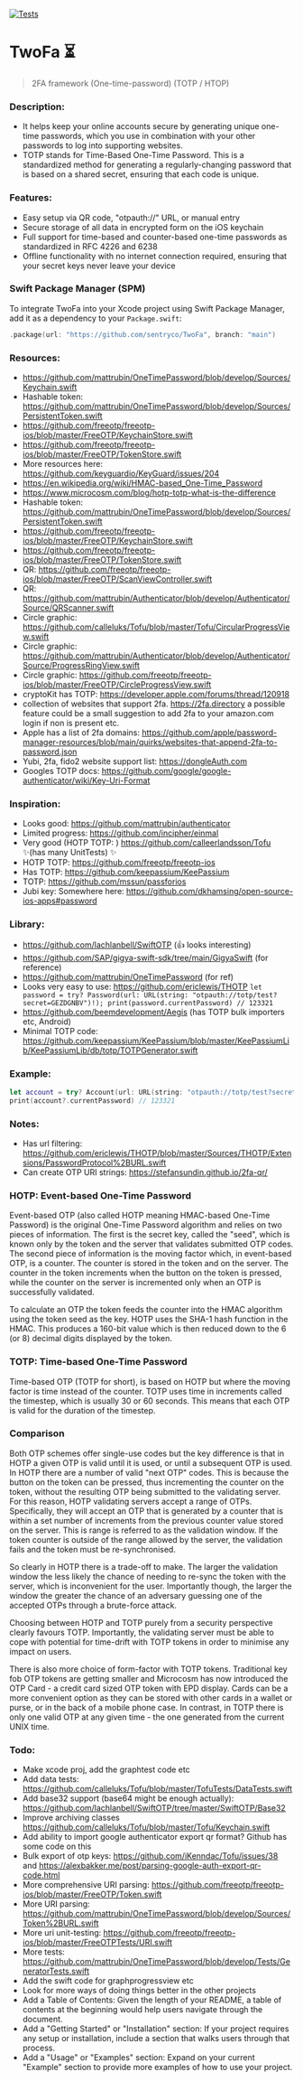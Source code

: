 [![Tests](https://github.com/sentryco/TwoFa/actions/workflows/Tests.yml/badge.svg)](https://github.com/sentryco/TwoFa/actions/workflows/Tests.yml)

# TwoFa ⏳

> 2FA framework (One-time-password) (TOTP / HTOP)

### Description:
- It helps keep your online accounts secure by generating unique one-time passwords, which you use in combination with your other passwords to log into supporting websites.
- TOTP stands for Time-Based One-Time Password. This is a standardized method for generating a regularly-changing password that is based on a shared secret, ensuring that each code is unique.

### Features:
- Easy setup via QR code, "otpauth://" URL, or manual entry
- Secure storage of all data in encrypted form on the iOS keychain
- Full support for time-based and counter-based one-time passwords as standardized in RFC 4226 and 6238
- Offline functionality with no internet connection required, ensuring that your secret keys never leave your device

### Swift Package Manager (SPM)

To integrate TwoFa into your Xcode project using Swift Package Manager, add it as a dependency to your `Package.swift`:

```swift
.package(url: "https://github.com/sentryco/TwoFa", branch: "main")
```

### Resources:
- https://github.com/mattrubin/OneTimePassword/blob/develop/Sources/Keychain.swift
- Hashable token: https://github.com/mattrubin/OneTimePassword/blob/develop/Sources/PersistentToken.swift
- https://github.com/freeotp/freeotp-ios/blob/master/FreeOTP/KeychainStore.swift
- https://github.com/freeotp/freeotp-ios/blob/master/FreeOTP/TokenStore.swift
- More resources here: https://github.com/keyguardio/KeyGuard/issues/204
- https://en.wikipedia.org/wiki/HMAC-based_One-Time_Password
- https://www.microcosm.com/blog/hotp-totp-what-is-the-difference
- Hashable token: https://github.com/mattrubin/OneTimePassword/blob/develop/Sources/PersistentToken.swift
- https://github.com/freeotp/freeotp-ios/blob/master/FreeOTP/KeychainStore.swift
- https://github.com/freeotp/freeotp-ios/blob/master/FreeOTP/TokenStore.swift
- QR: https://github.com/freeotp/freeotp-ios/blob/master/FreeOTP/ScanViewController.swift
- QR: https://github.com/mattrubin/Authenticator/blob/develop/Authenticator/Source/QRScanner.swift
- Circle graphic: https://github.com/calleluks/Tofu/blob/master/Tofu/CircularProgressView.swift
- Circle graphic: https://github.com/mattrubin/Authenticator/blob/develop/Authenticator/Source/ProgressRingView.swift
- Circle graphic: https://github.com/freeotp/freeotp-ios/blob/master/FreeOTP/CircleProgressView.swift
- cryptoKit has TOTP: https://developer.apple.com/forums/thread/120918
- collection of websites that support 2fa. https://2fa.directory a possible feature could be a small suggestion to add 2fa to your amazon.com login if non is present etc.
- Apple has a list of 2fa domains: https://github.com/apple/password-manager-resources/blob/main/quirks/websites-that-append-2fa-to-password.json
- Yubi, 2fa, fido2 website support list: https://dongleAuth.com
- Googles TOTP docs: https://github.com/google/google-authenticator/wiki/Key-Uri-Format

### Inspiration:
- Looks good: https://github.com/mattrubin/authenticator
- Limited progress: https://github.com/incipher/einmal
- Very good (HOTP TOTP: ) https://github.com/calleerlandsson/Tofu ✨(has many UnitTests) ✨
- HOTP TOTP: https://github.com/freeotp/freeotp-ios
- Has TOTP: https://github.com/keepassium/KeePassium
- TOTP: https://github.com/mssun/passforios
- Jubi key: Somewhere here: https://github.com/dkhamsing/open-source-ios-apps#password

### Library:
- https://github.com/lachlanbell/SwiftOTP (👍 looks interesting)
- https://github.com/SAP/gigya-swift-sdk/tree/main/GigyaSwift (for reference)
- https://github.com/mattrubin/OneTimePassword (for ref)
- Looks very easy to use: https://github.com/ericlewis/THOTP `let password = try? Password(url: URL(string: "otpauth://totp/test?secret=GEZDGNBV")!); print(password.currentPassword) // 123321`
- https://github.com/beemdevelopment/Aegis (has TOTP bulk importers etc, Android)
- Minimal TOTP code: https://github.com/keepassium/KeePassium/blob/master/KeePassiumLib/KeePassiumLib/db/totp/TOTPGenerator.swift

### Example:
```swift
let account = try? Account(url: URL(string: "otpauth://totp/test?secret=GEZDGNBV")!)
print(account?.currentPassword) // 123321
```
### Notes:
- Has url filtering: https://github.com/ericlewis/THOTP/blob/master/Sources/THOTP/Extensions/PasswordProtocol%2BURL.swift
- Can create OTP URI strings: https://stefansundin.github.io/2fa-qr/

### HOTP: Event-based One-Time Password
Event-based OTP (also called HOTP meaning HMAC-based One-Time Password) is the original One-Time Password algorithm and relies on two pieces of information. The first is the secret key, called the "seed", which is known only by the token and the server that validates submitted OTP codes. The second piece of information is the moving factor which, in event-based OTP, is a counter. The counter is stored in the token and on the server. The counter in the token increments when the button on the token is pressed, while the counter on the server is incremented only when an OTP is successfully validated.

To calculate an OTP the token feeds the counter into the HMAC algorithm using the token seed as the key. HOTP uses the SHA-1 hash function in the HMAC. This produces a 160-bit value which is then reduced down to the 6 (or 8) decimal digits displayed by the token.

### TOTP: Time-based One-Time Password
Time-based OTP (TOTP for short), is based on HOTP but where the moving factor is time instead of the counter. TOTP uses time in increments called the timestep, which is usually 30 or 60 seconds. This means that each OTP is valid for the duration of the timestep.

### Comparison
Both OTP schemes offer single-use codes but the key difference is that in HOTP a given OTP is valid until it is used, or until a subsequent OTP is used. In HOTP there are a number of valid "next OTP" codes. This is because the button on the token can be pressed, thus incrementing the counter on the token, without the resulting OTP being submitted to the validating server. For this reason, HOTP validating servers accept a range of OTPs. Specifically, they will accept an OTP that is generated by a counter that is within a set number of increments from the previous counter value stored on the server. This is range is referred to as the validation window. If the token counter is outside of the range allowed by the server, the validation fails and the token must be re-synchronised.

So clearly in HOTP there is a trade-off to make. The larger the validation window the less likely the chance of needing to re-sync the token with the server, which is inconvenient for the user. Importantly though, the larger the window the greater the chance of an adversary guessing one of the accepted OTPs through a brute-force attack.

Choosing between HOTP and TOTP purely from a security perspective clearly favours TOTP. Importantly, the validating server must be able to cope with potential for time-drift with TOTP tokens in order to minimise any impact on users.

There is also more choice of form-factor with TOTP tokens. Traditional key fob OTP tokens are getting smaller and Microcosm has now introduced the OTP Card - a credit card sized OTP token with EPD display. Cards can be a more convenient option as they can be stored with other cards in a wallet or purse, or in the back of a mobile phone case.
In contrast, in TOTP there is only one valid OTP at any given time - the one generated from the current UNIX time.

### Todo:
- Make xcode proj, add the graphtest code etc
- Add data tests: https://github.com/calleluks/Tofu/blob/master/TofuTests/DataTests.swift
- Add base32 support (base64 might be enough actually): https://github.com/lachlanbell/SwiftOTP/tree/master/SwiftOTP/Base32
- Improve archiving classes https://github.com/calleluks/Tofu/blob/master/Tofu/Keychain.swift
- Add ability to import google authenticator export qr format? Github has some code on this
- Bulk export of otp keys: https://github.com/iKenndac/Tofu/issues/38 and https://alexbakker.me/post/parsing-google-auth-export-qr-code.html
- More comprehensive URI parsing: https://github.com/freeotp/freeotp-ios/blob/master/FreeOTP/Token.swift
- More URI parsing: https://github.com/mattrubin/OneTimePassword/blob/develop/Sources/Token%2BURL.swift
- More uri unit-testing: https://github.com/freeotp/freeotp-ios/blob/master/FreeOTPTests/URI.swift
- More tests: https://github.com/mattrubin/OneTimePassword/blob/develop/Tests/GeneratorTests.swift
- Add the swift code for graphprogressview etc
- Look for more ways of doing things better in the other projects
- Add a Table of Contents: Given the length of your README, a table of contents at the beginning would help users navigate through the document.
- Add a "Getting Started" or "Installation" section: If your project requires any setup or installation, include a section that walks users through that process.
- Add a "Usage" or "Examples" section: Expand on your current "Example" section to provide more examples of how to use your project.

